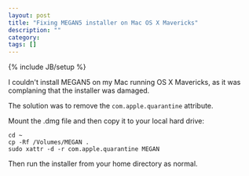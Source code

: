 ```yaml
---
layout: post
title: "Fixing MEGAN5 installer on Mac OS X Mavericks"
description: ""
category: 
tags: []
---
```

{% include JB/setup %}

I couldn't install MEGAN5 on my Mac running OS X Mavericks, as it
was complaning that the installer was damaged.

The solution was to remove the `com.apple.quarantine` attribute.

Mount the .dmg file and then copy it to your local hard drive:

	cd ~
	cp -Rf /Volumes/MEGAN .
	sudo xattr -d -r com.apple.quarantine MEGAN

Then run the installer from your home directory as normal.

